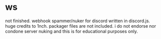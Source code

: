 # ws
not finished.
webhook spammer/nuker for discord written in discord.js.
huge credits to 1nch.
packager files are not included.
i do not endorse nor condone server nuking and this is for educational purposes only.
